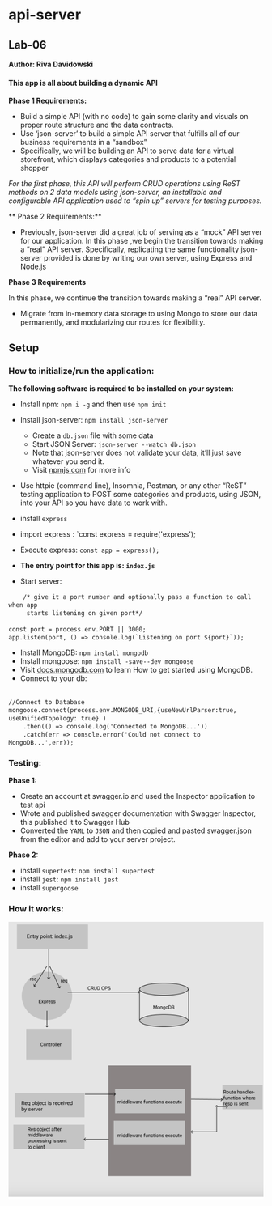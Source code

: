 # api-server
## Lab-06

**Author: Riva Davidowski**

#### This app is all about building a dynamic API

**Phase 1 Requirements:**

- Build a simple API (with no code) to gain some clarity and visuals on proper route structure and the data contracts.
- Use ‘json-server’ to build a simple API server that fulfills all of our business requirements in a “sandbox”
- Specifically, we will be building an API to serve data for a virtual storefront, which displays categories and products to a potential shopper

*For the first phase, this API will perform CRUD operations using ReST methods on 2 data models using json-server, an installable and configurable API application used to “spin up” servers for testing purposes.*

** Phase 2 Requirements:**

- Previously,  json-server did a great job of serving as a “mock” API server for our application. In this phase ,we begin the transition towards making a “real” API server. Specifically, replicating the same functionality json-server provided is done by writing our own server, using Express and Node.js

**Phase 3 Requirements**

In this phase, we continue the transition towards making a “real” API server.
- Migrate from in-memory data storage to using Mongo to store our data permanently, and modularizing our routes for flexibility.

## Setup

### How to initialize/run the application:
**The following software is required to be installed on your system:**

- Install npm: `npm i -g` and then use  `npm init`
- Install json-server: `npm install json-server`
    - Create a `db.json` file with some data
    - Start JSON Server: `json-server --watch db.json`
    - Note that json-server does not validate your data, it’ll just save whatever you send it.
    - Visit [npmjs.com](https://www.npmjs.com/package/json-server) for more info
- Use httpie (command line), Insomnia, Postman, or any other “ReST” testing application to POST some categories and products, using JSON, into your API so you have data to work with.
- install `express`
- import express : `const express = require('express');
- Execute express: `const app = express(); `

- **The entry point for this app is: `index.js`**
- Start server:
```
    /* give it a port number and optionally pass a function to call when app
     starts listening on given port*/

const port = process.env.PORT || 3000;
app.listen(port, () => console.log(`Listening on port ${port}`));

```

- Install MongoDB: `npm install mongodb`
- Install mongoose: `npm install -save--dev mongoose`
- Visit [docs.mongodb.com](https://docs.mongodb.com/manual/tutorial/getting-started/) to learn How to get started using MongoDB.
- Connect to your db:

```

//Connect to Database
mongoose.connect(process.env.MONGODB_URI,{useNewUrlParser:true, useUnifiedTopology: true} )
    .then(() => console.log('Connected to MongoDB...'))
    .catch(err => console.error('Could not connect to MongoDB...',err));

```



### Testing:

**Phase 1:**

- Create an account at swagger.io and used the Inspector application to test api
- Wrote and published swagger documentation with Swagger Inspector, this published it to Swagger Hub
- Converted the `YAML` to `JSON` and then copied and pasted swagger.json from the editor and add to your server project.

**Phase 2:**

- install `supertest`: `npm install supertest`
- install `jest`: `npm install jest`
- install `supergoose`

### How it works:

![UML](UML.png)

